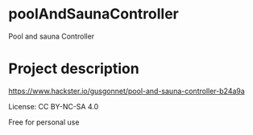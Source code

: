# poolAndSaunaController
Pool and sauna Controller

# Project description
https://www.hackster.io/gusgonnet/pool-and-sauna-controller-b24a9a

License: CC BY-NC-SA 4.0

Free for personal use
